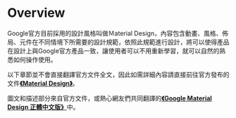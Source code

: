 # Overview
Google官方目前採用的設計風格叫做Ｍaterial Design，內容包含動畫、風格、佈局、元件在不同情境下所需要的設計規範，依照此規範進行設計，將可以使得產品在設計上與Google官方產品一致，讓使用者可以不用重新學習，就可以自然的熟悉如何操作使用。

以下章節並不會直接翻譯官方文件全文，因此如需詳細內容請直接前往官方發布的文件[**《Material Design》**](https://www.google.com/design/spec/material-design/introduction.html)。

圖文和描述部分來自官方文件，或熱心網友們共同翻譯的[**《Google Material Design 正體中文版》**](https://www.google.com/design/spec/material-design/introduction.html)中。
